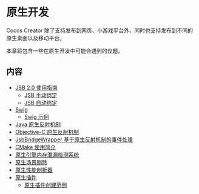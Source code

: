 # 原生开发

Cocos Creator 除了支持发布到网页、小游戏平台外，同时也支持发布到不同的原生桌面以及移动平台。

本章将包含一些在原生开发中可能会遇到的议题。

## 内容

- [JSB 2.0 使用指南](../advanced-topics/JSB2.0-learning.md)
    - [JSB 手动绑定](../advanced-topics/jsb-manual-binding.md)
    - [JSB 自动绑定](../advanced-topics/jsb-auto-binding.md)
- [Swig](../advanced-topics/jsb-swig.md)
    - [Swig 示例](../advanced-topics/jsb/swig/tutorial/index.md)
- [Java 原生反射机制](../advanced-topics/js-java-bridge.md)
- [Objective-C 原生反射机制](../advanced-topics/js-oc-bridge.md)
- [JsbBridgeWrapper 基于原生反射机制的事件处理](../advanced-topics/jsb-bridge-wrapper.md)
- [CMake 使用简介](../advanced-topics/cmake-learning.md)
- [原生引擎内存泄漏检测系统](../advanced-topics/memory-leak-detector.md)
- [原生场景剔除](../advanced-topics/native-scene-culling.md)
- [原生性能剖析器](../advanced-topics/profiler.md)
- [原生插件](../advanced-topics/native-plugins/brief.md)
    - [原生插件创建范例](../advanced-topics/native-plugins/tutorial.md)
